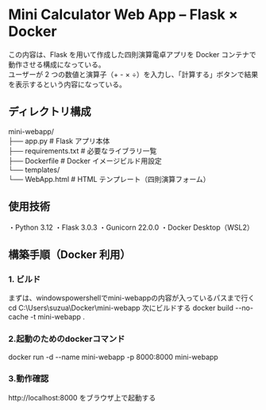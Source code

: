 # Mini Calculator Web App – Flask × Docker

この内容は、Flask を用いて作成した四則演算電卓アプリを Docker コンテナで動作させる構成になっている。  
ユーザーが 2 つの数値と演算子（+ - × ÷）を入力し、「計算する」ボタンで結果を表示するという内容になっている。

## ディレクトリ構成
mini-webapp/  
├── app.py # Flask アプリ本体  
├── requirements.txt # 必要なライブラリ一覧  
├── Dockerfile # Docker イメージビルド用設定  
└── templates/  
└── WebApp.html # HTML テンプレート（四則演算フォーム）  

## 使用技術

・Python 3.12
・Flask 3.0.3
・Gunicorn 22.0.0
・Docker Desktop（WSL2）

## 構築手順（Docker 利用）

### 1. ビルド
まずは、windowspowershellでmini-webappの内容が入っているパスまで行く
cd C:\Users\suzua\Docker\mini-webapp
次にビルドする
docker build --no-cache -t mini-webapp .

### 2.起動のためのdockerコマンド
docker run -d --name mini-webapp -p 8000:8000 mini-webapp
### 3.動作確認
http://localhost:8000 をブラウザ上で起動する
